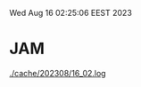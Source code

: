 Wed Aug 16 02:25:06 EEST 2023
# JAM
<a href='./cache/202308/16_02.log'>./cache/202308/16_02.log</a>
